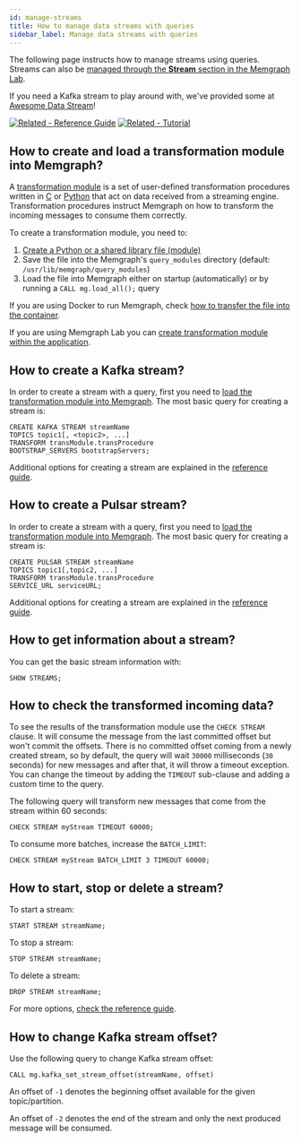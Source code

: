 ```yaml
---
id: manage-streams
title: How to manage data streams with queries
sidebar_label: Manage data streams with queries
---
```


The following page instructs how to manage streams using queries. Streams can
also be [managed through the **Stream** section in the Memgraph
Lab](/how-to-guides/streams/manage-streams-lab.md). 

If you need a Kafka stream to play around with, we've provided some at [Awesome
Data Stream](https://awesomedata.stream/)! 

[![Related - Reference Guide](https://img.shields.io/static/v1?label=Related&message=Reference%20Guide&color=yellow&style=for-the-badge)](/reference-guide/streams/overview.md) [![Related -
Tutorial](https://img.shields.io/static/v1?label=Related&message=Tutorial&color=008a00&style=for-the-badge)](/tutorials/graph-stream-processing-with-kafka.md)

## How to create and load a transformation module into Memgraph?

A [transformation
module](/reference-guide/streams/transformation-modules/overview.md) is a set of
user-defined transformation procedures written in
[C](/reference-guide/streams/transformation-modules/api/c-api.md) or
[Python](/reference-guide/streams/transformation-modules/api/python-api.md) that
act on data received from a streaming engine. Transformation procedures instruct
Memgraph on how to transform the incoming messages to consume them correctly. 

To create a transformation module, you need to:

1. [Create a Python or a shared library file
   (module)](/reference-guide/streams/transformation-modules)
2. Save the file into the Memgraph's `query_modules` directory (default:
   `/usr/lib/memgraph/query_modules`)
3. Load the file into Memgraph either on startup (automatically) or by running a
   `CALL mg.load_all();` query

If you are using Docker to run Memgraph, check [how to transfer the file into the container](/how-to-guides/work-with-docker#how-to-copy-files-from-and-to-a-docker-container?). 

If you are using Memgraph Lab you can [create transformation module within the
application](/reference-guide/streams/transformation-modules/overview/#creating-transformation-modules-within-memgraph-lab). 

## How to create a Kafka stream?

In order to create a stream with a query, first you need to [load the
transformation module into
Memgraph](#how-to-create-and-load-a-transformation-module-into-memgraph). The
most basic query for creating a stream is:


```cypher
CREATE KAFKA STREAM streamName
TOPICS topic1[, <topic2>, ...]
TRANSFORM transModule.transProcedure
BOOTSTRAP_SERVERS bootstrapServers;
```

Additional options for creating a stream are explained in the [reference
guide](/reference-guide/streams/overview#Kafka). 

## How to create a Pulsar stream?

In order to create a stream with a query, first you need to [load the
transformation module into
Memgraph](#how-to-create-and-load-a-transformation-module-into-memgraph). The
most basic query for creating a stream is:


```cypher
CREATE PULSAR STREAM streamName
TOPICS topic1[,topic2, ...]
TRANSFORM transModule.transProcedure
SERVICE_URL serviceURL;
```

Additional options for creating a stream are explained in the [reference
guide](/reference-guide/streams/overview#Pulsar).

## How to get information about a stream?

You can get the basic stream information with:

```cypher
SHOW STREAMS;
```

## How to check the transformed incoming data?

To see the results of the transformation module use the `CHECK STREAM` clause.
It will consume the message from the last committed offset but won't commit the
offsets. There is no committed offset coming from a newly created stream, so by
default, the query will wait `30000` milliseconds (`30` seconds) for new
messages and after that, it will throw a timeout exception. You can change the
timeout by adding the `TIMEOUT` sub-clause and adding a custom time to the query. 

The following query will transform new messages that come from the stream within
60 seconds:

```cypher
CHECK STREAM myStream TIMEOUT 60000;
```

To consume more batches, increase the `BATCH_LIMIT`:

```cypher
CHECK STREAM myStream BATCH_LIMIT 3 TIMEOUT 60000;
```

## How to start, stop or delete a stream?

To start a stream:

```cypher
START STREAM streamName;
```

To stop a stream:

```cypher
STOP STREAM streamName;
```

To delete a stream:

```cypher
DROP STREAM streamName;
```

For more options, [check the reference guide](/reference-guide/streams/overview#start-a-stream).

## How to change Kafka stream offset?

Use the following query to change Kafka stream offset:

```cypher
CALL mg.kafka_set_stream_offset(streamName, offset)
```

An offset of `-1` denotes the beginning offset available for the given
topic/partition. 

An offset of `-2` denotes the end of the stream and only the
next produced message will be consumed.
